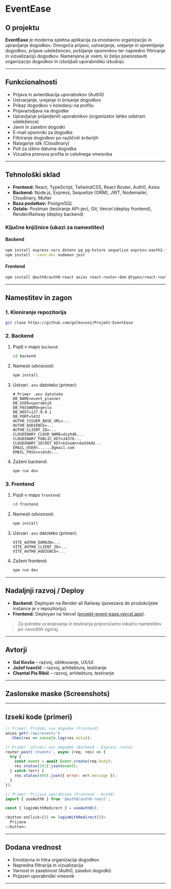# EventEase

## O projektu

**EventEase** je moderna spletna aplikacija za enostavno organizacijo in upravljanje dogodkov. Omogoča prijavo, ustvarjanje, urejanje in spremljanje dogodkov, prijave udeležencev, pošiljanje opomnikov ter napredno filtriranje in vizualizacijo dogodkov. Namenjena je vsem, ki želijo poenostaviti organizacijo dogodkov in izboljšati uporabniško izkušnjo.

---

## Funkcionalnosti

- Prijava in avtentikacija uporabnikov (Auth0)
- Ustvarjanje, urejanje in brisanje dogodkov
- Prikaz dogodkov v koledarju na profilu
- Prijava/odjava na dogodke
- Upravljanje prijavljenih uporabnikov (organizator lahko odstrani udeležence)
- Javni in zasebni dogodki
- E-mail opomniki za dogodke
- Filtriranje dogodkov po različnih kriterijih
- Nalaganje slik (Cloudinary)
- Poll za izbiro datuma dogodka
- Vizualna prenova profila in celotnega vmesnika

---

## Tehnološki sklad

- **Frontend:** React, TypeScript, TailwindCSS, React Router, Auth0, Axios
- **Backend:** Node.js, Express, Sequelize (ORM), JWT, Nodemailer, Cloudinary, Multer
- **Baza podatkov:** PostgreSQL
- **Ostalo:** Postman (testiranje API-jev), Git, Vercel (deploy frontend), Render/Railway (deploy backend)

### Ključne knjižnice (ukazi za namestitev)

#### Backend
```bash
npm install express cors dotenv pg pg-hstore sequelize express-oauth2-jwt-bearer cloudinary multer multer-storage-cloudinary streamifier node-cron nodemailer axios
npm install --save-dev nodemon jest
```

#### Frontend
```bash
npm install @auth0/auth0-react axios react-router-dom @types/react-router-dom tailwindcss postcss autoprefixer @vitejs/plugin-react typescript react-helmet-async
```

---

## Namestitev in zagon

### 1. Kloniranje repozitorija

```bash
git clone https://github.com/galkovse1/Projekt-EventEase
```

### 2. Backend

1. Pojdi v mapo `backend`:
    ```bash
    cd backend
    ```
2. Namesti odvisnosti:
    ```bash
    npm install
    ```
3. Ustvari `.env` datoteko (primer):
    ```env
    # Primer .env datoteke
    DB_NAME=event_planner
    DB_USER=uporabnik
    DB_PASSWORD=geslo
    DB_HOST=127.0.0.1
    DB_PORT=5432
    AUTH0_ISSUER_BASE_URL=...
    AUTH0_AUDIENCE=...
    AUTH0_CLIENT_ID=...
    CLOUDINARY_CLOUD_NAME=dzyhd6...
    CLOUDINARY_PUBLIC_KEY=34376...
    CLOUDINARY_SECRET_KEY=kZooAn+dad34dd...
    EMAIL_USER=......@gmail.com
    EMAIL_PASS=ssdsds...
4. Zaženi backend:
    ```bash
    npm run dev
    ```

### 3. Frontend

1. Pojdi v mapo `frontend`:
    ```bash
    cd frontend
    ```
2. Namesti odvisnosti:
    ```bash
    npm install
    ```
3. Ustvari `.env` datoteko (primer):
    ```env
    VITE_AUTH0_DOMAIN=...
    VITE_AUTH0_CLIENT_ID=...
    VITE_AUTH0_AUDIENCE=...
    ```
4. Zaženi frontend:
    ```bash
    npm run dev
    ```

---

## Nadaljnji razvoj / Deploy

- **Backend:** Deployan na Render ali Railway (povezava do produkcijske instance je v repozitoriju).
- **Frontend:** Deployan na Vercel ([projekt-event-ease.vercel.app](https://projekt-event-ease.vercel.app)).

> Za potrebe ocenjevanja in testiranja priporočamo lokalno namestitev po navodilih zgoraj.

---

## Avtorji

- **Gal Kovše** – razvoj, oblikovanje, UX/UI
- **Jožef Ivančič** – razvoj, arhitektura, testiranje
- **Chantal Pia Ribič** – razvoj, arhitektura, testiranje

---

## Zaslonske maske (Screenshots)

<!-- Dodaj slike v mapo screenshots in jih odkomentiraj -->
<!--
![Prijava](screenshots/login.png)
![Koledar dogodkov](screenshots/calendar.png)
![Urejanje dogodka](screenshots/edit-event.png)
-->

---

## Izseki kode (primeri)

```js
// Primer: Pridobi vse dogodke (Frontend)
axios.get('/api/events')
  .then(res => console.log(res.data));
```

```js
// Primer: Ustvari nov dogodek (Backend - Express route)
router.post('/events', async (req, res) => {
  try {
    const event = await Event.create(req.body);
    res.status(201).json(event);
  } catch (err) {
    res.status(400).json({ error: err.message });
  }
});
```

```js
// Primer: Prijava uporabnika (Frontend - Auth0)
import { useAuth0 } from '@auth0/auth0-react';

const { loginWithRedirect } = useAuth0();

<button onClick={() => loginWithRedirect()}>
  Prijava
</button>
```

---
## Dodana vrednost

- Enostavna in hitra organizacija dogodkov
- Napredna filtracija in vizualizacija
- Varnost in zasebnost (Auth0, zasebni dogodki)
- Prijazen uporabniški vmesnik

---

